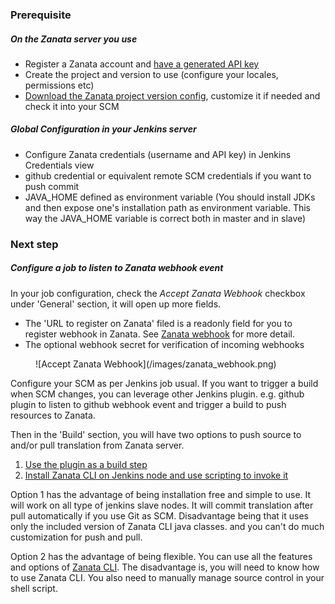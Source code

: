 ### Prerequisite

##### On the Zanata server you use

- Register a Zanata account and [have a generated API key](http://docs.zanata.org/en/release/user-guide/account/account-settings/#client)
- Create the project and version to use (configure your locales, permissions etc)
- [Download the Zanata project version config](http://docs.zanata.org/en/release/client/configuration/), customize it if needed and check it into your SCM

##### Global Configuration in your Jenkins server

- Configure Zanata credentials (username and API key) in Jenkins Credentials view 
- github credential or equivalent remote SCM credentials if you want to push commit
- JAVA_HOME defined as environment variable (You should install JDKs and then expose one's installation path as environment variable. This way the JAVA_HOME variable is correct both in master and in slave)

### Next step

##### Configure a job to listen to Zanata webhook event

In your job configuration, check the *Accept Zanata Webhook* checkbox under 'General' section, it will open up more fields.
- The 'URL to register on Zanata' filed is a readonly field for you to register webhook in Zanata. See [Zanata webhook](http://docs.zanata.org/en/release/user-guide/projects/project-settings/#adding-a-new-webhook) for more detail.
- The optional webhook secret for verification of incoming webhooks
<figure>
![Accept Zanata Webhook](/images/zanata_webhook.png)
</figure>

Configure your SCM as per Jenkins job usual.
If you want to trigger a build when SCM changes, you can leverage other Jenkins plugin.
e.g. github plugin to listen to github webhook event and trigger a build to push resources to Zanata.

Then in the 'Build' section, you will have two options to push source to and/or pull translation from Zanata server.

1. [Use the plugin as a build step](/configuration/build-step/zanata-sync.md)    
2. [Install Zanata CLI on Jenkins node and use scripting to invoke it](/configuration/build-step/install-cli.md)

Option 1 has the advantage of being installation free and simple to use. It will work on all type of jenkins slave nodes.
It will commit translation after pull automatically if you use Git as SCM. 
Disadvantage being that it uses only the included version of Zanata CLI java classes. and you can't do much customization for push and pull.

Option 2 has the advantage of being flexible. You can use all the features and options of [Zanata CLI](http://docs.zanata.org/en/release/client/).
The disadvantage is, you will need to know how to use Zanata CLI. You also need to manually manage source control in your shell script.
